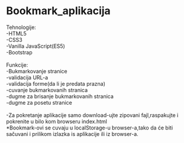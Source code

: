 # Bookmark_aplikacija

Tehnologije: <br>
-HTML5 <br>
-CSS3 <br>
-Vanilla JavaScript(ES5) <br>
-Bootstrap <br>
 <br>
Funkcije: <br>
-Bukmarkovanje stranice <br>
-validacija URL-a <br>
-validacija forme(da li je predata prazna) <br>
-cuvanje bukmarkovanih stranica <br>
-dugme za brisanje bukmarkovanih stranica <br>
-dugme za posetu stranice <br>
<br>
-Za pokretanje aplikacije samo download-ujte zipovani fajl,raspakujte i pokrenite u bilo kom browseru index.html<br>
*Bookmark-ovi se cuvaju u localStorage-u browser-a,tako da će biti sačuvani i prilikom izlazka is aplikacije ili iz browser-a.
